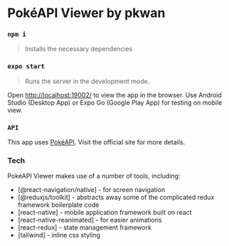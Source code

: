 # PokéAPI Viewer by pkwan

### `npm i`

> Installs the necessary dependencies

### `expo start`

> Runs the server in the development mode.

Open [http://localhost:19002/](http://localhost:19002/) to view the app in the browser. Use Android Studio (Desktop App) or Expo Go (Google Play App) for testing on mobile view.

### `API`

This app uses [PokéAPI](https://pokeapi.co/). Visit the official site for more details.

### Tech

PokéAPI Viewer makes use of a number of tools, including:

- [@react-navigation/native] - for screen navigation
- [@reduxjs/toolkit] - abstracts away some of the complicated redux framework boilerplate code
- [react-native] - mobile application framework built on react
- [react-native-reanimated] - for easier animations
- [react-redux] - state management framework
- [tailwind] - inline css styling
